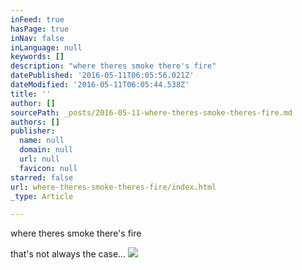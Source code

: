 ```yaml
---
inFeed: true
hasPage: true
inNav: false
inLanguage: null
keywords: []
description: "where theres smoke there's fire"
datePublished: '2016-05-11T06:05:56.021Z'
dateModified: '2016-05-11T06:05:44.538Z'
title: ''
author: []
sourcePath: _posts/2016-05-11-where-theres-smoke-theres-fire.md
authors: []
publisher:
  name: null
  domain: null
  url: null
  favicon: null
starred: false
url: where-theres-smoke-theres-fire/index.html
_type: Article

---
```

where theres smoke there's fire

that's not always the case...
![](https://the-grid-user-content.s3-us-west-2.amazonaws.com/f068cf4c-e51a-4ace-84fa-6478d0d4d80c.jpg)
